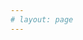 ```yaml
---
# layout: page
---
```



<script setup>
import Inspiration from '../.vitepress/theme/components/home/inspiration.vue'
</script>

<Inspiration/>



